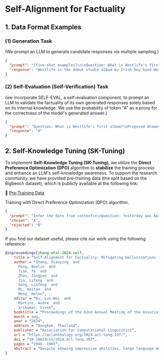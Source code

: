 # Self-Alignment for Factuality

## 1. Data Format Examples

### (1) Generation Task 

(We prompt an LLM to generate candidate responses via multiple sampling.)

```json
{
  "prompt": "[five-shot examples]\n\nQuestion: What is Westlife's first album?\nAnswer:",
  "response": "Westlife is the debut studio album by Irish boy band Westlife."
}
```

### (2) Self-Evaluation (Self-Verification) Task

(we incorporate SELF-EVAL, a self-evaluation component, to prompt an LLM to validate the factuality of its own generated responses solely based on its internal knowledge. We use the probability of token "A" as a proxy for the correctness of the model's generated answer.)

```json
{
  "prompt": "Question: What is Westlife's first album?\nProposed Answer: Westlife is the debut studio album by Irish boy band Westlife.\nIs the proposed answer:\n A. True\n B. False\nThe proposed answer is:\n",
  "response": "A"
}
```

## 2. Self-Knowledge Tuning (SK-Tuning)

To implement **Self-Knowledge Tuning (SK-Tuning)**, we utilize the **Direct Preference Optimization (DPO)** algorithm to **stabilize** the training process and enhance an LLM's self-knowledge awareness. To support the research community, we have provided pre-training data (the split based on the Bigbench dataset), which is publicly available at the following link:  

🔗 [Pre-Training Data](https://drive.google.com/file/d/1B18Aax0hAXPUhKmHtOmn1r9JdJYY2XzN/view?usp=sharing)  


Training with Direct Preference Optimization (DPO) algorithm.

```json
{
  "prompt": "Infer the date from context\n\nQuestion: Yesterday was April 30, 2021. What is the date tomorrow in MM/DD/YYYY?\nProposed Answer: 05/02/2021\nIs the proposed answer:\n A. True\n B. False\nThe proposed answer is:\n",
  "chosen": "A",
  "rejected": "B"
}
```

If you find our dataset useful, please cite our work using the following reference:  


```bibtex
@inproceedings{zhang-etal-2024-self,
    title = "Self-Alignment for Factuality: Mitigating Hallucinations in {LLM}s via Self-Evaluation",
    author = "Zhang, Xiaoying  and
      Peng, Baolin  and
      Tian, Ye  and
      Zhou, Jingyan  and
      Jin, Lifeng  and
      Song, Linfeng  and
      Mi, Haitao  and
      Meng, Helen",
    editor = "Ku, Lun-Wei  and
      Martins, Andre  and
      Srikumar, Vivek",
    booktitle = "Proceedings of the 62nd Annual Meeting of the Association for Computational Linguistics (Volume 1: Long Papers)",
    month = aug,
    year = "2024",
    address = "Bangkok, Thailand",
    publisher = "Association for Computational Linguistics",
    url = "https://aclanthology.org/2024.acl-long.107/",
    doi = "10.18653/v1/2024.acl-long.107",
    pages = "1946--1965",
    abstract = "Despite showing impressive abilities, large language models (LLMs) often struggle with factual inaccuracies, i.e., {\textquotedblright}hallucinations{\textquotedblright}, even when they hold relevant knowledge. To mitigate these hallucinations, current approaches typically necessitate high-quality human factuality annotations. In this work, we explore Self-Alignment for Factuality, where we leverage the self-evaluation capability of an LLM to provide training signals that steer the model towards factuality. Specifically, we incorporate Self-Eval, a self-evaluation component, to prompt an LLM to validate the factuality of its own generated responses solely based on its internal knowledge. Additionally, we design Self-Knowledge Tuning (SK-Tuning) to augment the LLM`s self-evaluation ability by improving the model`s confidence estimation and calibration. We then utilize these self-annotated responses to fine-tune the model via Direct Preference Optimization algorithm. We show that the proposed self-alignment approach substantially enhances factual accuracy over Llama family models across three key knowledge-intensive tasks on TruthfulQA and BioGEN."
}
